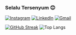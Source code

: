 ### Selalu Tersenyum 😊

[![Instagram](https://img.shields.io/badge/Instagram-FlatStyle-%23E4405F.svg?&style=flat&logo=instagram&logoColor=white)](https://www.instagram.com/naufalpujimahdy/)
[![LinkedIn](https://img.shields.io/badge/LinkedIn-FlatStyle-%230077B5.svg?&style=flat&logo=linkedin&logoColor=white)](https://www.linkedin.com/in/naufalpujimahdy/)
[![Gmail](https://img.shields.io/badge/Gmail-FlatStyle-%23D14836.svg?&style=flat&logo=gmail&logoColor=white)](mailto:naufalpm230800@gmail.com)

[![GitHub Streak](https://streak-stats.demolab.com/?user=naufalpujimahdy)](https://git.io/streak-stats)
![Top Langs](https://github-readme-stats.vercel.app/api/top-langs/?username=naufalpujimahdy&layout=compact&langs_count=10)
